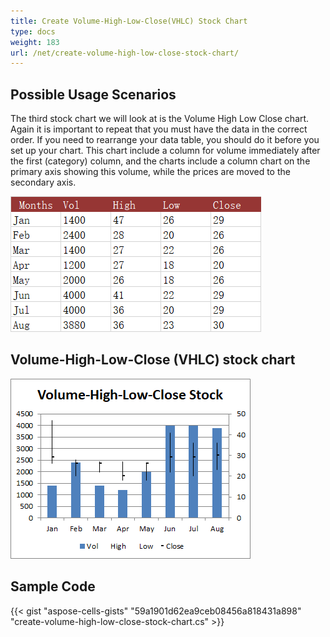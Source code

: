 ```yaml
---
title: Create Volume-High-Low-Close(VHLC) Stock Chart
type: docs
weight: 183
url: /net/create-volume-high-low-close-stock-chart/
---
```


## **Possible Usage Scenarios**
The third stock chart we will look at is the Volume High Low Close chart.  Again it is important to repeat that you must have the data in the correct order.  If you need to rearrange your data table, you should do it before you set up your chart.
This chart include a column for volume immediately after the first (category) column, and the charts include a column chart on the primary axis showing this volume, while the prices are moved to the secondary axis.

![todo:image_alt_text](data.png)
## **Volume-High-Low-Close (VHLC) stock chart**

![todo:image_alt_text](sample.png)
## **Sample Code**
{{< gist "aspose-cells-gists" "59a1901d62ea9ceb08456a818431a898" "create-volume-high-low-close-stock-chart.cs" >}}
